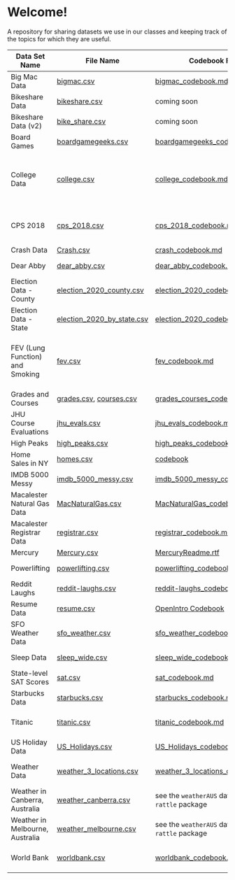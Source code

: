 # Welcome!

A repository for sharing datasets we use in our classes and keeping track of the topics for which they are useful.

| Data Set Name                   | File Name                                                | Codebook File                                                                                        | Useful For                                                           | Courses       |
|-------------|-------------|---------------------|-------------|-------------|
| Big Mac Data                    | [bigmac.csv](bigmac.csv)                                 | [bigmac_codebook.md](bigmac_codebook.md)                                                             | transformation of variables                                          | 155           |
| Bikeshare Data                  | [bikeshare.csv](bikeshare.csv)                           | coming soon                                                                                          | linear regression                                                    | 155, 454      |
| Bikeshare Data (v2)             | [bike_share.csv](bike_share.csv)                         | coming soon                                                                                          | linear regression                                                    | 253           |
| Board Games                     | [boardgamegeeks.csv](boardgamegeeks.csv)                 | [boardgamegeeks_codebook.md](boardgamegeeks_codebook.md)                                             | linear regression                                                    | 155\.         |
| College Data                    | [college.csv](college.csv)                               | [college_codebook.md](college_codebook.md)                                                           | scale transformations of variables, interaction, meaningful outliers | 155           |
| CPS 2018                        | [cps_2018.csv](cps_2018.csv)                             | [cps_2018_codebook.md](cps_2018_codebook.md)                                                         | linear regression, interaction, confounding                          | 212           |
| Crash Data                      | [Crash.csv](Crash.csv)                                   | [crash_codebook.md](crash_codebook.md)                                                               | mapping                                                              | 212           |
| Dear Abby                       | [dear_abby.csv](dear_abby.csv)                           | [dear_abby_codebook.md](dear_abby_codebook.md)                                                       | text analysis, viz                                                   | 155           |
| Election Data - County          | [election_2020_county.csv](election_2020_county.csv)     | [election_2020_codebook.md](election_2020_codebook.md)                                               | data viz                                                             | 112           |
| Election Data - State           | [election_2020_by_state.csv](election_2020_by_state.csv) | [election_2020_codebook2.md](election_2020_codebook2.md)                                             | data viz                                                             | 112           |
| FEV (Lung Function) and Smoking | [fev.csv](fev.csv)                                       | [fev_codebook.md](fev_codebook.md)                                                                   | linear regression, transformations, confounding, interaction, DAGs   | 155           |
| Grades and Courses              | [grades.csv](grades.csv), [courses.csv](courses.csv)     | [grades_courses_codebook.md](grades_courses_codebook.md)                                             | joins                                                                | 112           |
| JHU Course Evaluations          | [jhu_evals.csv](jhu_evals.csv)                           | [jhu_evals_codebook.md](jhu_evals_codebook.md)                                                       | data viz                                                             | 155           |
| High Peaks                      | [high_peaks.csv](high_peaks.csv)                         | [high_peaks_codebook.md](high_peaks_codebook.md)                                                     | data viz                                                             | 112           |
| Home Sales in NY                | [homes.csv](homes.csv)                                   | [codebook](https://www.rdocumentation.org/packages/mosaicData/versions/0.20.4/topics/SaratogaHouses) | data viz, linear regression                                          | 155           |
| IMDB 5000 Messy                 | [imdb_5000_messy.csv](imdb_5000_messy.csv)               | [imdb_5000_messy_codebook.md](imdb_5000_messy_codebook.md)                                           | data cleaning                                                        | 112           |
| Macalester Natural Gas Data     | [MacNaturalGas.csv](MacNaturalGas.csv)                   | [MacNaturalGas_codebook.md](MacNaturalGas_codebook.md)                                               | data viz, confounding                                                | 112           |
| Macalester Registrar Data       | [registrar.csv](registrar.csv)                           | [registrar_codebook.md](registrar_codebook.md)                                                       | strings, regex                                                       | 112           |
| Mercury                         | [Mercury.csv](mercury.csv)                               | [MercuryReadme.rtf](MercuryReadme.rtf)                                                               | regression                                                           | 155           |
| Powerlifting                    | [powerlifting.csv](powerlifting.csv)                     | [powerlifting_codebook.md](powerlifting_codebook.md)                                                 | linear regression                                                    | 155           |
| Reddit Laughs                   | [reddit-laughs.csv](reddit-laughs.csv)                   | [reddit-laughs_codebook.md](reddit-laughs_codebook.md)                                               | data viz, wrangling                                                  | 112           |
| Resume Data                     | [resume.csv](resume.csv)                                 | [OpenIntro Codebook](https://www.openintro.org/data/index.php?data=resume)                           | logistic, inference                                                  | 155           |
| SFO Weather Data                | [sfo_weather.csv](sfo_weather.csv)                       | [sfo_weather_codebook.md](sfo_weather_codebook.md)                                                   | adv ggplot                                                           | 212           |
| Sleep Data                      | [sleep_wide.csv](sleep_wide.csv)                         | [sleep_wide_codebook.md](sleep_wide_codebook.md)                                                     | reshaping                                                            | 112, 454      |
| State-level SAT Scores          | [sat.csv](sat.csv)                                       | [sat_codebook.md](sat_codebook.md)                                                                   | multi viz, confounding                                               | 112           |
| Starbucks Data                  | [starbucks.csv](starbucks.csv)                           | [starbucks_codebook.md](starbucks_codebook.md)                                                       | spatial viz                                                          | 112           |
| Titanic                         | [titanic.csv](titanic.csv)                               | [titanic_codebook.md](titanic_codebook.md)                                                           | logistic, prediction, DAGs                                           | 155           |
| US Holiday Data                 | [US_Holidays.csv](US_Holidays.csv)                       | [US_Holidays_codebook.md](US_Holidays_codebook.md)                                                   | joins, dates                                                         | 112           |
| Weather Data                    | [weather_3_locations.csv](weather_3_locations.csv)       | [weather_3_locations_codebook.md](weather_3_locations_codebook.md)                                   | data viz                                                             | 112, 155, 454 |
| Weather in Canberra, Australia  | [weather_canberra.csv](weather_canberra.csv)             | see the `weatherAUS` data in the `rattle` package                                                    | linear regression                                                    | 253           |
| Weather in Melbourne, Australia | [weather_melbourne.csv](weather_melbourne.csv)           | see the `weatherAUS` data in the `rattle` package                                                    | linear regression                                                    | 253           |
| World Bank                      | [worldbank.csv](worldbank.csv)                           | [worldbank_codebook.md](worldbank_codebook.csv)                                                      | linear regression, data viz                                          | 155           |
